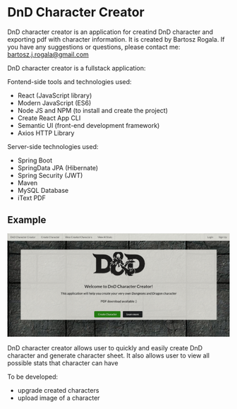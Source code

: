 # DnD Character Creator

DnD character creator is an application for creatind DnD character and exporting pdf with character information.
It is created by Bartosz Rogala.
If you have any suggestions or questions, please contact me: bartosz.j.rogala@gmail.com

DnD character creator is a fullstack application:

Fontend-side tools and technologies used:
- React (JavaScript library)
- Modern JavaScript (ES6)
- Node JS and NPM (to install and create the project)
- Create React App CLI
- Semantic UI (front-end development framework)
- Axios HTTP Library

Server-side technologies used:
- Spring Boot
- SpringData JPA (Hibernate)
- Spring Security (JWT)
- Maven
- MySQL Database
- iText PDF

## Example

![](example.png)


DnD character creator allows user to quickly and easily create DnD character and generate character sheet. 
It also allows user to view all possible stats that character can have


To be developed:
- upgrade created characters
- upload image of a character
